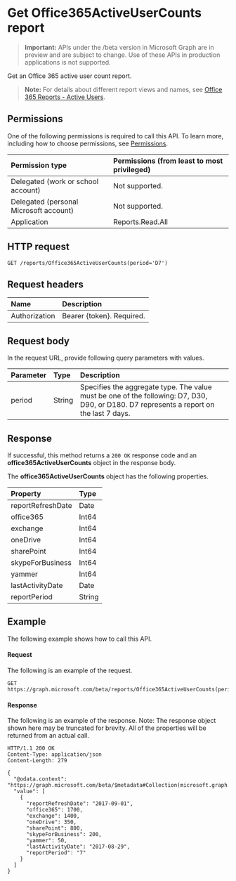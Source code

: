 # Get Office365ActiveUserCounts report

> **Important:** APIs under the /beta version in Microsoft Graph are in preview and are subject to change. Use of these APIs in production applications is not supported.

Get an Office 365 active user count report.

> **Note:** For details about different report views and names, see [Office 365 Reports - Active Users](https://support.office.com/client/Active-Users-fc1cf1d0-cd84-43fd-adb7-a4c4dfa8112d).

## Permissions

One of the following permissions is required to call this API. To learn more, including how to choose permissions, see [Permissions](../../../concepts/permissions_reference.md).

|Permission type      | Permissions (from least to most privileged)              |
|:--------------------|:---------------------------------------------------------|
|Delegated (work or school account) | Not supported.    |
|Delegated (personal Microsoft account) | Not supported.    |
|Application | Reports.Read.All |

## HTTP request

<!-- { "blockType": "ignored" } -->

```http
GET /reports/Office365ActiveUserCounts(period='D7')
```

## Request headers

| Name       | Description|
|:---------------|:----------|
| Authorization  | Bearer {token}. Required. |

## Request body

In the request URL, provide following query parameters with values.

| Parameter   | Type|Description|
|:---------------|:--------|:----------|
|period|String|Specifies the aggregate type. The value must be one of the following: D7, D30, D90, or D180. D7 represents a report on the last 7 days.|

## Response

If successful, this method returns a `200 OK` response code and an **office365ActiveUserCounts** object in the response body.

The **office365ActiveUserCounts** object has the following properties.

| Property       | Type|
|:---------------|:----------|
|reportRefreshDate|Date|
|office365|Int64|
|exchange|Int64|
|oneDrive|Int64|
|sharePoint|Int64|
|skypeForBusiness|Int64|
|yammer|Int64|
|lastActivityDate|Date|
|reportPeriod|String|

## Example

The following example shows how to call this API.

#### Request

The following is an example of the request.

```http
GET https://graph.microsoft.com/beta/reports/Office365ActiveUserCounts(period='D7')
```

#### Response

The following is an example of the response.
Note: The response object shown here may be truncated for brevity. All of the properties will be returned from an actual call.
```http
HTTP/1.1 200 OK
Content-Type: application/json
Content-Length: 279

{
  "@odata.context": "https://graph.microsoft.com/beta/$metadata#Collection(microsoft.graph.office365ActiveUserCounts)", 
  "value": [
    {
      "reportRefreshDate": "2017-09-01", 
      "office365": 1700, 
      "exchange": 1400, 
      "oneDrive": 350, 
      "sharePoint": 800, 
      "skypeForBusiness": 200, 
      "yammer": 50, 
      "lastActivityDate": "2017-08-29", 
      "reportPeriod": "7"
    }
  ]
}
```
